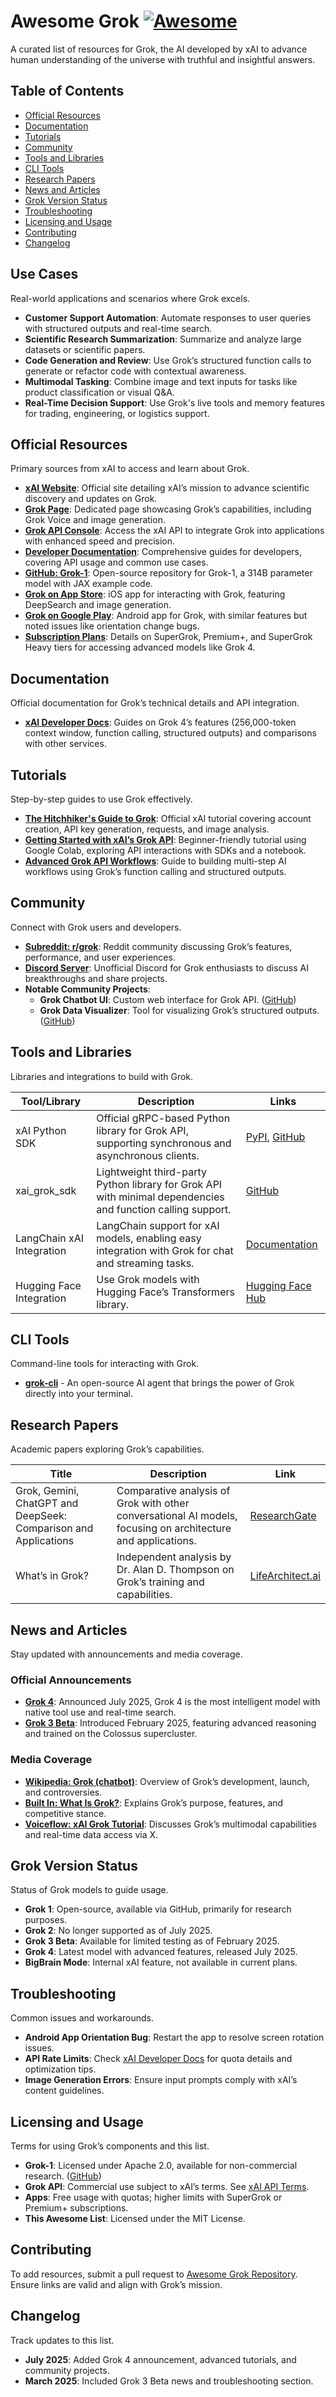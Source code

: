 # Awesome Grok [![Awesome](https://awesome.re/badge.svg)](https://awesome.re)

A curated list of resources for Grok, the AI developed by xAI to advance human understanding of the universe with truthful and insightful answers.

## Table of Contents
- [Official Resources](#official-resources)
- [Documentation](#documentation)
- [Tutorials](#tutorials)
- [Community](#community)
- [Tools and Libraries](#tools-and-libraries)
- [CLI Tools](#cli-tools)
- [Research Papers](#research-papers)
- [News and Articles](#news-and-articles)
- [Grok Version Status](#grok-version-status)
- [Troubleshooting](#troubleshooting)
- [Licensing and Usage](#licensing-and-usage)
- [Contributing](#contributing)
- [Changelog](#changelog)

## Use Cases
Real-world applications and scenarios where Grok excels.

- **Customer Support Automation**: Automate responses to user queries with structured outputs and real-time search.
- **Scientific Research Summarization**: Summarize and analyze large datasets or scientific papers.
- **Code Generation and Review**: Use Grok’s structured function calls to generate or refactor code with contextual awareness.
- **Multimodal Tasking**: Combine image and text inputs for tasks like product classification or visual Q&A.
- **Real-Time Decision Support**: Use Grok's live tools and memory features for trading, engineering, or logistics support.

## Official Resources
Primary sources from xAI to access and learn about Grok.

- **[xAI Website](https://x.ai/)**: Official site detailing xAI’s mission to advance scientific discovery and updates on Grok.
- **[Grok Page](https://x.ai/grok)**: Dedicated page showcasing Grok’s capabilities, including Grok Voice and image generation.
- **[Grok API Console](https://console.x.ai/)**: Access the xAI API to integrate Grok into applications with enhanced speed and precision.
- **[Developer Documentation](https://docs.x.ai/)**: Comprehensive guides for developers, covering API usage and common use cases.
- **[GitHub: Grok-1](https://github.com/xai-org/grok-1)**: Open-source repository for Grok-1, a 314B parameter model with JAX example code.
- **[Grok on App Store](https://apps.apple.com/us/app/grok/id6670324846)**: iOS app for interacting with Grok, featuring DeepSearch and image generation.
- **[Grok on Google Play](https://play.google.com/store/apps/details?id=ai.x.grok)**: Android app for Grok, with similar features but noted issues like orientation change bugs.
- **[Subscription Plans](https://grok.com/plans)**: Details on SuperGrok, Premium+, and SuperGrok Heavy tiers for accessing advanced models like Grok 4.

## Documentation
Official documentation for Grok’s technical details and API integration.

- **[xAI Developer Docs](https://docs.x.ai/)**: Guides on Grok 4’s features (256,000-token context window, function calling, structured outputs) and comparisons with other services.

## Tutorials
Step-by-step guides to use Grok effectively.

- **[The Hitchhiker's Guide to Grok](https://docs.x.ai/docs/tutorial)**: Official xAI tutorial covering account creation, API key generation, requests, and image analysis.
- **[Getting Started with xAI’s Grok API](https://lablab.ai/t/xai-beginner-tutorial)**: Beginner-friendly tutorial using Google Colab, exploring API interactions with SDKs and a notebook.
- **[Advanced Grok API Workflows](https://docs.x.ai/docs/advanced-workflows)**: Guide to building multi-step AI workflows using Grok’s function calling and structured outputs.

## Community
Connect with Grok users and developers.

- **[Subreddit: r/grok](https://www.reddit.com/r/grok/)**: Reddit community discussing Grok’s features, performance, and user experiences.
- **[Discord Server](https://discord.gg/4VXMtaQHk7)**: Unofficial Discord for Grok enthusiasts to discuss AI breakthroughs and share projects.
- **Notable Community Projects**:
  - **Grok Chatbot UI**: Custom web interface for Grok API. ([GitHub](https://github.com/example/grok-chatbot-ui))
  - **Grok Data Visualizer**: Tool for visualizing Grok’s structured outputs. ([GitHub](https://github.com/example/grok-data-visualizer))

## Tools and Libraries
Libraries and integrations to build with Grok.

| Tool/Library | Description | Links |
|--------------|-------------|-------|
| xAI Python SDK | Official gRPC-based Python library for Grok API, supporting synchronous and asynchronous clients. | [PyPI](https://pypi.org/project/xai-sdk/), [GitHub](https://github.com/xai-org/xai-sdk-python) |
| xai_grok_sdk | Lightweight third-party Python library for Grok API with minimal dependencies and function calling support. | [GitHub](https://github.com/moesmufti/xai_grok_sdk) |
| LangChain xAI Integration | LangChain support for xAI models, enabling easy integration with Grok for chat and streaming tasks. | [Documentation](https://python.langchain.com/docs/integrations/providers/xai/) |
| Hugging Face Integration | Use Grok models with Hugging Face’s Transformers library. | [Hugging Face Hub](https://huggingface.co/xai) |

## CLI Tools
Command-line tools for interacting with Grok.

- **[grok-cli](https://github.com/superagent-ai/grok-cli)** - An open-source AI agent that brings the power of Grok directly into your terminal.

## Research Papers
Academic papers exploring Grok’s capabilities.

| Title | Description | Link |
|-------|-------------|------|
| Grok, Gemini, ChatGPT and DeepSeek: Comparison and Applications | Comparative analysis of Grok with other conversational AI models, focusing on architecture and applications. | [ResearchGate](https://www.researchgate.net/publication/389065042_Grok_Gemini_ChatGPT_and_DeepSeek_Comparison_and_Applications_in_Conversational_Artificial_Intelligence) |
| What’s in Grok? | Independent analysis by Dr. Alan D. Thompson on Grok’s training and capabilities. | [LifeArchitect.ai](https://lifearchitect.ai/whats-in-grok/) |

## News and Articles
Stay updated with announcements and media coverage.

### Official Announcements
- **[Grok 4](https://x.ai/news/grok-4)**: Announced July 2025, Grok 4 is the most intelligent model with native tool use and real-time search.
- **[Grok 3 Beta](https://x.ai/news/grok-3)**: Introduced February 2025, featuring advanced reasoning and trained on the Colossus supercluster.

### Media Coverage
- **[Wikipedia: Grok (chatbot)](https://en.wikipedia.org/wiki/Grok_%28chatbot%29)**: Overview of Grok’s development, launch, and controversies.
- **[Built In: What Is Grok?](https://builtin.com/articles/grok)**: Explains Grok’s purpose, features, and competitive stance.
- **[Voiceflow: xAI Grok Tutorial](https://www.voiceflow.com/blog/grok)**: Discusses Grok’s multimodal capabilities and real-time data access via X.

## Grok Version Status
Status of Grok models to guide usage.

- **Grok 1**: Open-source, available via GitHub, primarily for research purposes.
- **Grok 2**: No longer supported as of July 2025.
- **Grok 3 Beta**: Available for limited testing as of February 2025.
- **Grok 4**: Latest model with advanced features, released July 2025.
- **BigBrain Mode**: Internal xAI feature, not available in current plans.

## Troubleshooting
Common issues and workarounds.

- **Android App Orientation Bug**: Restart the app to resolve screen rotation issues.
- **API Rate Limits**: Check [xAI Developer Docs](https://docs.x.ai/) for quota details and optimization tips.
- **Image Generation Errors**: Ensure input prompts comply with xAI’s content guidelines.

## Licensing and Usage
Terms for using Grok’s components and this list.

- **Grok-1**: Licensed under Apache 2.0, available for non-commercial research. ([GitHub](https://github.com/xai-org/grok-1))
- **Grok API**: Commercial use subject to xAI’s terms. See [xAI API Terms](https://x.ai/api-terms).
- **Apps**: Free usage with quotas; higher limits with SuperGrok or Premium+ subscriptions.
- **This Awesome List**: Licensed under the MIT License.

## Contributing
To add resources, submit a pull request to [Awesome Grok Repository](https://github.com/example/awesome-grok). Ensure links are valid and align with Grok’s mission.

## Changelog
Track updates to this list.

- **July 2025**: Added Grok 4 announcement, advanced tutorials, and community projects.
- **March 2025**: Included Grok 3 Beta news and troubleshooting section.